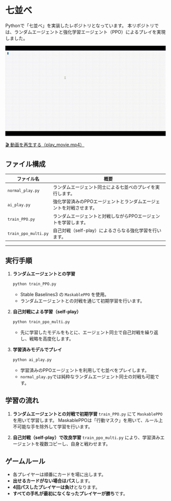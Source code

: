 # 七並べ
Pythonで「七並べ」を実装したレポジトリとなっています。
本リポジトリでは、ランダムエージェントと強化学習エージェント（PPO）によるプレイを実現しました。

![play demo](./play_demo.gif)

[🎬 動画を再生する（play_movie.mp4）](./play_movie.mp4)

## ファイル構成

| ファイル名                | 概要                                  |
| -------------------- | ----------------------------------- |
| `normal_play.py`     | ランダムエージェント同士による七並べのプレイを実行します。       |
| `ai_play.py`         | 強化学習済みのPPOエージェントとランダムエージェントを対戦させます。 |
| `train_PPO.py`       | ランダムエージェントと対戦しながらPPOエージェントを学習します。   |
| `train_ppo_multi.py` | 自己対戦（self-play）によるさらなる強化学習を行います。    |

---

## 実行手順

1. **ランダムエージェントとの学習**

   ```bash
   python train_PPO.py
   ```

   * Stable Baselines3 の `MaskablePPO` を使用。
   * ランダムエージェントとの対戦を通じて初期学習を行います。

2. **自己対戦による学習（self-play）**

   ```bash
   python train_ppo_multi.py
   ```

   * 先に学習したモデルをもとに、エージェント同士で自己対戦を繰り返し、戦略を高度化します。

3. **学習済みモデルでプレイ**

   ```bash
   python ai_play.py
   ```

   * 学習済みのPPOエージェントを利用して七並べをプレイします。
   * `normal_play.py`では純粋なランダムエージェント同士の対戦も可能です。


## 学習の流れ

1. **ランダムエージェントとの対戦で初期学習**
   `train_PPO.py` にて `MaskablePPO` を用いて学習します。
   MaskablePPOは「行動マスク」を用いて、ルール上不可能な手を除外して学習を行います。

2. **自己対戦（self-play）で改良学習**
   `train_ppo_multi.py` により、学習済みエージェントを複数コピーし、自身と戦わせます。


## ゲームルール

* 各プレイヤーは順番にカードを場に出します。
* **出せるカードがない場合はパス**します。
* **4回パスしたプレイヤーは負け**となります。
* **すべての手札が最初になくなったプレイヤーが勝ち**です。





